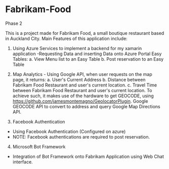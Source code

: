 # Fabrikam-Food
Phase 2

 This is a project made for Fabrikam Food, a small boutique restaurant based in Auckland City.
 Main Features of this application include:
  1. Using Azure Services to implement a backend for my xamarin application
    -Requesting Data and inserting Data onto Azure Portal Easy Tables:
      a. View Menu list to an Easy Table
      b. Post reservation to an Easy Table
      
  2. Map Analytics
    - Using Google API, when user requests on the map page, it returns:
      a. User's Current Address
      b. Distance between Fabrikam Food Restaurant and user's current location.
      c. Travel Time between Fabrikam Food Restaurant and user's current location.
    To achieve such, it makes use of the hardware to get GEOCODE, using https://github.com/jamesmontemagno/GeolocatorPlugin.
    Google GEOCODE API to convert to address and query Google Map Directions API.
    
 3. Facebook Authentication
  - Using Facebook Authentication (Configured on azure)
  - NOTE: Facebook authentications are required to post reservation.
  
 4. Microsoft Bot Framework
  - Integration of Bot Framework onto Fabrikam Application using Web Chat interface.
 
